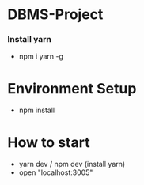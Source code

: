 # DBMS-Project

### Install yarn 
- npm i yarn -g

# Environment Setup 
- npm install

# How to start 
- yarn dev / npm dev (install yarn)
- open "localhost:3005"
